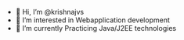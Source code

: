 - 👋 Hi, I’m @krishnajvs
- 👀 I’m interested in Webapplication development
- 🌱 I’m currently Practicing Java/J2EE technologies

<!---
krishnajvs/krishnajvs is a ✨ special ✨ repository because its `README.md` (this file) appears on your GitHub profile.
You can click the Preview link to take a look at your changes.
--->
